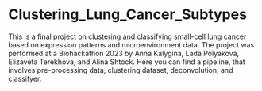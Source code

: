 # Clustering_Lung_Cancer_Subtypes
This is a final project on clustering  and classifying small-cell lung cancer based on expression patterns and microenvironment data. The project was performed at a Biohackathon 2023 by Anna Kalygina, Lada Polyakova, Elizaveta Terekhova, and Alina Shtock. Here you can find a pipeline, that involves pre-processing data, clustering dataset, deconvolution, and classifyer.  
